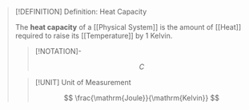 >[!DEFINITION] Definition: Heat Capacity
>
>The **heat capacity** of a [[Physical System]] is the amount of [[Heat]] required to raise its [[Temperature]] by $1$ Kelvin.
>
>>[!NOTATION]-
>>
>>$$
>>C
>>$$
>>
>
>>[!UNIT] Unit of Measurement
>>
>>$$
>>\frac{\mathrm{Joule}}{\mathrm{Kelvin}}
>>$$
>>
>